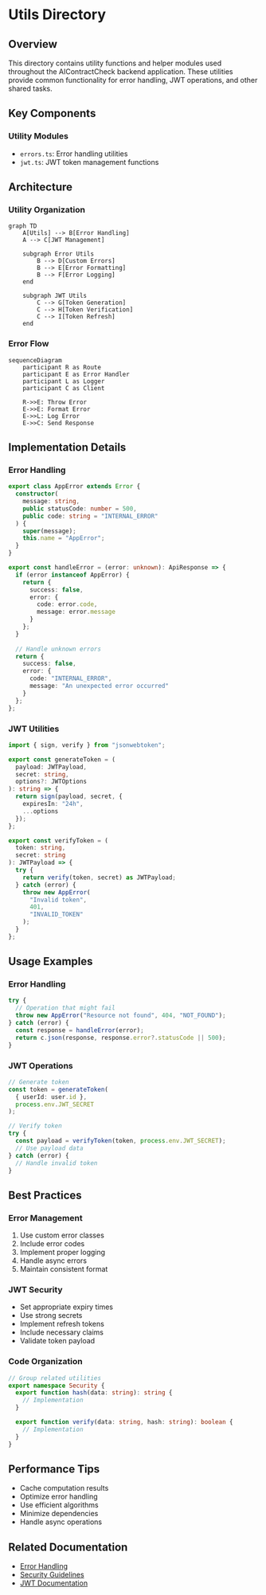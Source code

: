 # Utils Directory

## Overview
This directory contains utility functions and helper modules used throughout the AIContractCheck backend application. These utilities provide common functionality for error handling, JWT operations, and other shared tasks.

## Key Components

### Utility Modules
- `errors.ts`: Error handling utilities
- `jwt.ts`: JWT token management functions

## Architecture

### Utility Organization
```mermaid
graph TD
    A[Utils] --> B[Error Handling]
    A --> C[JWT Management]
    
    subgraph Error Utils
        B --> D[Custom Errors]
        B --> E[Error Formatting]
        B --> F[Error Logging]
    end
    
    subgraph JWT Utils
        C --> G[Token Generation]
        C --> H[Token Verification]
        C --> I[Token Refresh]
    end
```

### Error Flow
```mermaid
sequenceDiagram
    participant R as Route
    participant E as Error Handler
    participant L as Logger
    participant C as Client

    R->>E: Throw Error
    E->>E: Format Error
    E->>L: Log Error
    E->>C: Send Response
```

## Implementation Details

### Error Handling
```typescript
export class AppError extends Error {
  constructor(
    message: string,
    public statusCode: number = 500,
    public code: string = "INTERNAL_ERROR"
  ) {
    super(message);
    this.name = "AppError";
  }
}

export const handleError = (error: unknown): ApiResponse => {
  if (error instanceof AppError) {
    return {
      success: false,
      error: {
        code: error.code,
        message: error.message
      }
    };
  }
  
  // Handle unknown errors
  return {
    success: false,
    error: {
      code: "INTERNAL_ERROR",
      message: "An unexpected error occurred"
    }
  };
};
```

### JWT Utilities
```typescript
import { sign, verify } from "jsonwebtoken";

export const generateToken = (
  payload: JWTPayload,
  secret: string,
  options?: JWTOptions
): string => {
  return sign(payload, secret, {
    expiresIn: "24h",
    ...options
  });
};

export const verifyToken = (
  token: string,
  secret: string
): JWTPayload => {
  try {
    return verify(token, secret) as JWTPayload;
  } catch (error) {
    throw new AppError(
      "Invalid token",
      401,
      "INVALID_TOKEN"
    );
  }
};
```

## Usage Examples

### Error Handling
```typescript
try {
  // Operation that might fail
  throw new AppError("Resource not found", 404, "NOT_FOUND");
} catch (error) {
  const response = handleError(error);
  return c.json(response, response.error?.statusCode || 500);
}
```

### JWT Operations
```typescript
// Generate token
const token = generateToken(
  { userId: user.id },
  process.env.JWT_SECRET
);

// Verify token
try {
  const payload = verifyToken(token, process.env.JWT_SECRET);
  // Use payload data
} catch (error) {
  // Handle invalid token
}
```

## Best Practices

### Error Management
1. Use custom error classes
2. Include error codes
3. Implement proper logging
4. Handle async errors
5. Maintain consistent format

### JWT Security
- Set appropriate expiry times
- Use strong secrets
- Implement refresh tokens
- Include necessary claims
- Validate token payload

### Code Organization
```typescript
// Group related utilities
export namespace Security {
  export function hash(data: string): string {
    // Implementation
  }

  export function verify(data: string, hash: string): boolean {
    // Implementation
  }
}
```

## Performance Tips
- Cache computation results
- Optimize error handling
- Use efficient algorithms
- Minimize dependencies
- Handle async operations

## Related Documentation
- [Error Handling](/docs/error-handling.md)
- [Security Guidelines](/docs/security.md)
- [JWT Documentation](/docs/jwt.md)
